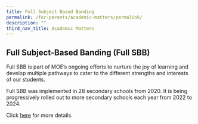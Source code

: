 ```yaml
---
title: Full Subject Based Banding
permalink: /for-parents/academic-matters/permalink/
description: ""
third_nav_title: Academic Matters
---
```

Full Subject-Based Banding (Full SBB)
-----------------------------------

Full SBB is part of MOE’s ongoing efforts to nurture the joy of learning and develop multiple pathways to cater to the different strengths and interests of our students.

Full SBB was implemented in 28 secondary schools from 2020. It is being progressively rolled out to more secondary schools each year from 2022 to 2024.

Click [here](https://www.moe.gov.sg/microsites/psle-fsbb/full-subject-based-banding/main.html) for more details. 